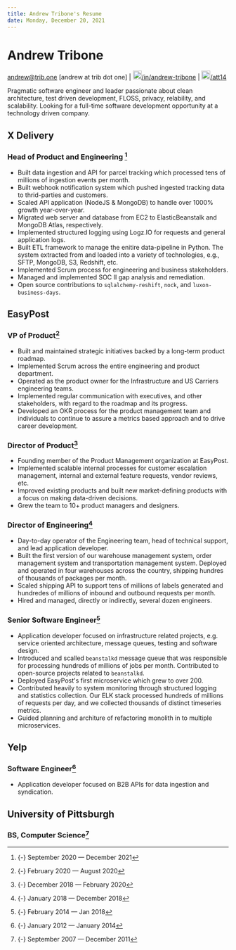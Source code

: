 ```yaml
---
title: Andrew Tribone's Resume
date: Monday, December 20, 2021
---
```


# Andrew Tribone

[andrew@trib.one](mailto:andrew@trib.one) [andrew at trib dot one] | [<img src="/static/img/linkedin-brands.svg" width=20px height=20px>/in/andrew-tribone](https://www.linkedin.com/in/andrew-tribone/) | [<img src="/static/img/github-square-brands.svg" width=20px height=20px>/att14](https://github.com/att14)

Pragmatic software engineer and leader passionate about clean architecture, test driven development, FLOSS, privacy, relability, and scalability. Looking for a full-time software development opportunity at a technology driven company.

## X Delivery

### Head of Product and Engineering [^X1]

* Built data ingestion and API for parcel tracking which processed tens of millions of ingestion events per month.
* Built webhook notification system which pushed ingested tracking data to thrid-parties and customers.
* Scaled API application (NodeJS & MongoDB) to handle over 1000% growth year-over-year.
* Migrated web server and database from EC2 to ElasticBeanstalk and MongoDB Atlas, respectively.
* Implemented structured logging using Logz.IO for requests and general application logs.
* Built ETL framework to manage the enitire data-pipeline in Python. The system extracted from and loaded into a variety of technologies, e.g., SFTP, MongoDB, S3, Redshift, etc.
* Implemented Scrum process for engineering and business stakeholders.
* Managed and implemented SOC II gap analysis and remediation.
* Open source contributions to `sqlalchemy-reshift`, `nock`, and `luxon-business-days`.

## EasyPost

### VP of Product[^E4]

* Built and maintained strategic initiatives backed by a long-term product roadmap.
* Implemented Scrum across the entire engineering and product department.
* Operated as the product owner for the Infrastructure and US Carriers engineering teams.
* Implemented regular communication with executives, and other stakeholders, with regard to the roadmap and its progress.
* Developed an OKR process for the product management team and individuals to continue to assure a metrics based approach and to drive career development.

### Director of Product[^E3]

* Founding member of the Product Management organization at EasyPost.
* Implemented scalable internal processes for customer escalation management, internal and external feature requests, vendor reviews, etc.
* Improved existing products and built new market-defining products with a focus on making data-driven decisions.
* Grew the team to 10+ product managers and designers.

### Director of Engineering[^E2]

* Day-to-day operator of the Engineering team, head of technical support, and lead application developer.
* Built the first version of our warehouse management system, order management system and transportation management system. Deployed and operated in four warehouses across the country, shipping hundres of thousands of packages per month.
* Scaled shipping API to support tens of millions of labels generated and hundredes of millions of inbound and outbound requests per month.
* Hired and managed, directly or indirectly, several dozen engineers.

### Senior Software Engineer[^E1]

* Application developer focused on infrastructure related projects, e.g. service oriented architecture, message queues, testing and software design.
* Introduced and scalled `beanstalkd` message queue that was responsible for processing hundreds of millions of jobs per month. Contributed to open-source projects related to `beanstalkd`.
* Deployed EasyPost's first microservice which grew to over 200.
* Contributed heavily to system monitoring through structured logging and statistics collection. Our ELK stack processed hundreds of millions of requests per day, and we collected thousands of distinct timeseries metrics.
* Guided planning and architure of refactoring monolith in to multiple microservices.

## Yelp

### Software Engineer[^Y1]

* Application developer focused on B2B APIs for data ingestion and syndication.

## University of Pittsburgh
### BS, Computer Science[^P1]

[^X1]: {-} September 2020 — December 2021
[^E4]: {-} February 2020 — August 2020
[^E3]: {-} December 2018 — February 2020
[^E2]: {-} January 2018 — December 2018
[^E1]: {-} February 2014 — Jan 2018
[^Y1]: {-} January 2012 — January 2014
[^P1]: {-} September 2007 — December 2011
